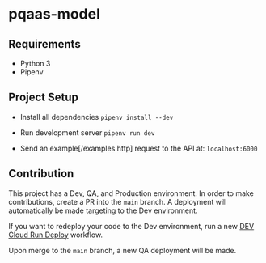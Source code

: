 # pqaas-model

## Requirements

- Python 3
- Pipenv

## Project Setup

- Install all dependencies
  `pipenv install --dev`

- Run development server
  `pipenv run dev`

- Send an example[/examples.http] request to the API at: `localhost:6000`

## Contribution

This project has a Dev, QA, and Production environment. In order to make contributions, create a PR into the `main` branch. A deployment will automatically be made targeting to the Dev environment.

If you want to redeploy your code to the Dev environment, run a new [DEV Cloud Run Deploy](https://github.com/colex-th/pqaas-firebase/actions/workflows/dev.yml) workflow.

Upon merge to the `main` branch, a new QA deployment will be made.
